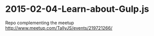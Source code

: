 # 2015-02-04-Learn-about-Gulp.js
Repo complementing the meetup http://www.meetup.com/TallyJS/events/219721266/
